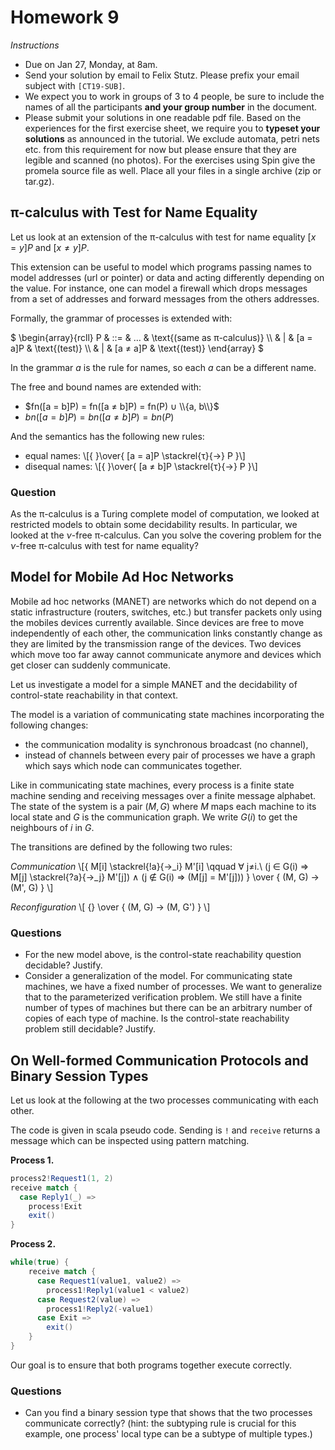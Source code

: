 # Homework 9

_Instructions_
* Due on Jan 27, Monday, at 8am.
* Send your solution by email to Felix Stutz. Please prefix your email subject with `[CT19-SUB]`.
* We expect you to work in groups of 3 to 4 people, be sure to include the names of all the participants **and your group number** in the document.
* Please submit your solutions in one readable pdf file. Based on the experiences for the first exercise sheet, we require you to **typeset your solutions** as announced in the tutorial.
  We exclude automata, petri nets etc. from this requirement for now but please ensure that they are legible and scanned (no photos).
  For the exercises using Spin give the promela source file as well. Place all your files in a single archive (zip or tar.gz).


## π-calculus with Test for Name Equality

Let us look at an extension of the π-calculus with test for name equality $[x=y]P$ and $[x≠y]P$.

This extension can be useful to model which programs passing names to model addresses (url or pointer) or data and acting differently depending on the value.
For instance, one can model a firewall which drops messages from a set of addresses and forward messages from the others addresses.

Formally, the grammar of processes is extended with:

$
\begin{array}{rcll}
   P & ::= & …              & \text{(same as π-calculus)}   \\\\
     &   | & [a = a]P       & \text{(test)}  \\\\
     &   | & [a ≠ a]P       & \text{(test)}
\end{array}
$

In the grammar $a$ is the rule for names, so each $a$ can be a different name.

The free and bound names are extended with:
* $fn([a = b]P) = fn([a ≠ b]P) = fn(P) ∪ \\{a, b\\}$
* $bn([a = b]P) = bn([a ≠ b]P) = bn(P)$

And the semantics has the following new rules:
* equal names: \\[{ }\over{ [a = a]P  \stackrel{τ}{→} P }\\]
* disequal names: \\[{ }\over{ [a ≠ b]P  \stackrel{τ}{→} P }\\]

### Question
As the π-calculus is a Turing complete model of computation, we looked at restricted models to obtain some decidability results.
In particular, we looked at the $ν$-free π-calculus.
Can you solve the covering problem for the $ν$-free π-calculus with test for name equality?



## Model for Mobile Ad Hoc Networks

Mobile ad hoc networks (MANET) are networks which do not depend on a static infrastructure (routers, switches, etc.) but transfer packets only using the mobiles devices currently available.
Since devices are free to move independently of each other, the communication links constantly change as they are limited by the transmission range of the devices.
Two devices which move too far away cannot communicate anymore and devices which get closer can suddenly communicate.

Let us investigate a model for a simple MANET and the decidability of control-state reachability in that context.

The model is a variation of communicating state machines incorporating the following changes:
* the communication modality is synchronous broadcast (no channel),
* instead of channels between every pair of processes we have a graph which says which node can communicates together.

Like in communicating state machines, every process is a finite state machine sending and receiving messages over a finite message alphabet.
The state of the system is a pair $(M, G)$ where $M$ maps each machine to its local state and $G$ is the communication graph.
We write $G(i)$ to get the neighbours of $i$ in $G$.

The transitions are defined by the following two rules:

_Communication_
\\[{
M[i] \stackrel{!a}{→_i} M'[i] \qquad ∀ j≠i.\ (j ∈ G(i) ⇒ M[j] \stackrel{?a}{→_j} M'[j]) ∧ (j ∉ G(i) ⇒ (M[j] = M'[j]))
} \over {
(M, G) → (M', G)
}
\\]

_Reconfiguration_
\\[ {} \over { (M, G) → (M, G') } \\]

### Questions
* For the new model above, is the control-state reachability question decidable? Justify.
* Consider a generalization of the model.
  For communicating state machines, we have a fixed number of processes.
  We want to generalize that to the parameterized verification problem.
  We still have a finite number of types of machines but there can be an arbitrary number of copies of each type of machine.
  Is the control-state reachability problem still decidable? Justify.


## On Well-formed Communication Protocols and Binary Session Types

Let us look at the following at the two processes communicating with each other.

The code is given in scala pseudo code.
Sending is `!` and `receive` returns a message which can be inspected using pattern matching.

__Process 1.__
```scala
process2!Request1(1, 2)
receive match {
  case Reply1(_) =>
    process!Exit
    exit()
}
```

__Process 2.__
```scala
while(true) {
    receive match {
      case Request1(value1, value2) =>
        process1!Reply1(value1 < value2)
      case Request2(value) =>
        process1!Reply2(-value1)
      case Exit =>
        exit()
    }
}
```

Our goal is to ensure that both programs together execute correctly.

###  Questions
* Can you find a binary session type that shows that the two processes communicate correctly?
  (hint: the subtyping rule is crucial for this example, one process' local type can be a subtype of multiple types.)
